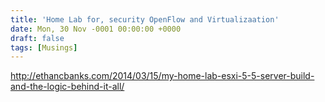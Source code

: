 ```yaml
---
title: 'Home Lab for, security OpenFlow and Virtualizaation'
date: Mon, 30 Nov -0001 00:00:00 +0000
draft: false
tags: [Musings]
---
```


http://ethancbanks.com/2014/03/15/my-home-lab-esxi-5-5-server-build-and-the-logic-behind-it-all/